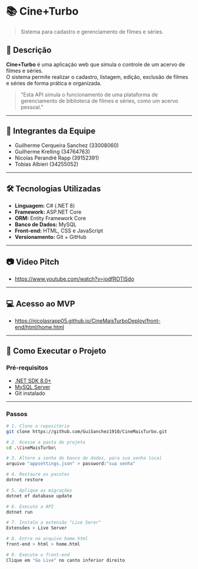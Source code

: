 # 📚 Cine+Turbo

> Sistema para cadastro e gerenciamento de filmes e séries.

## 🧾 Descrição

**Cine+Turbo** é uma aplicação web que simula o controle de um acervo de filmes e séries.  
O sistema permite realizar o cadastro, listagem, edição, exclusão de filmes e séries de forma prática e organizada.

> "Esta API simula o funcionamento de uma plataforma de gerenciamento de biblioteca de filmes e séries, como um acervo pessoal."

---

## 👥 Integrantes da Equipe

- Guilherme Cerqueira Sanchez (33008060)
- Guilherme Krelling (34764763)
- Nicolas Perandré Rapp (39152391)
- Tobias Albieri (34255052)

---

## 🛠️ Tecnologias Utilizadas

- **Linguagem:** C# (.NET 8)
- **Framework:** ASP.NET Core
- **ORM:** Entity Framework Core
- **Banco de Dados:** MySQL
- **Front-end:** HTML, CSS e JavaScript
- **Versionamento:** Git + GitHub

---

## 📷 Video Pitch

- https://www.youtube.com/watch?v=iodfROTlSdo

---

## 💻 Acesso ao MVP

- https://nicolasrapp05.github.io/CineMaisTurboDeploy/front-end/html/home.html

---

## 🚀 Como Executar o Projeto

### Pré-requisitos

- [.NET SDK 8.0+](https://dotnet.microsoft.com/en-us/download)
- [MySQL Server](https://dev.mysql.com/downloads/mysql/)
- Git instalado

---

### Passos

```bash
# 1. Clone o repositório
git clone https://github.com/GuiSanchez1910/CineMaisTurbo.git

# 2. Acesse a pasta do projeto
cd .\CineMaisTurbo\

# 3. Altere a senha do banco de dados, para sua senha local
arquivo "appsettings.json" > password:"sua senha"

# 4. Restaure os pacotes
dotnet restore

# 5. Aplique as migrações
dotnet ef database update

# 6. Execute a API
dotnet run

# 7. Instale a extensão "Live Serer"
Extensões > Live Server

# 8. Entre no arquivo home.html
front-end > html > home.html

# 9. Execute o front-end
Clique em "Go Live" no canto inferior direito

